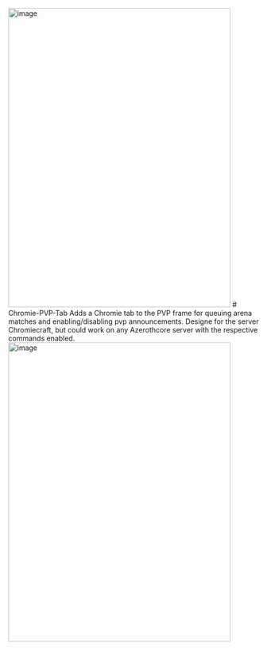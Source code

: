 <img width="447" height="603" alt="image" src="https://github.com/user-attachments/assets/a5903e0d-ec5b-40af-93d8-9f379ea4970d" />
# Chromie-PVP-Tab
Adds a Chromie tab to the PVP frame for queuing arena matches and enabling/disabling pvp announcements. Designe for the server Chromiecraft, but could work on any Azerothcore server with the respective commands enabled.
<img width="447" height="603" alt="image" src="https://github.com/user-attachments/assets/f11302f0-361b-4a22-96a5-93e391add1d2" />
